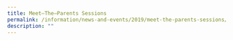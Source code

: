 ```yaml
---
title: Meet–The–Parents Sessions
permalink: /information/news-and-events/2019/meet-the-parents-sessions/
description: ""
---
```

